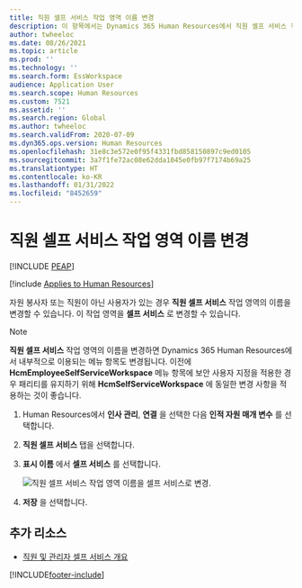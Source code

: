 ```yaml
---
title: 직원 셀프 서비스 작업 영역 이름 변경
description: 이 항목에서는 Dynamics 365 Human Resources에서 직원 셀프 서비스 작업 영역의 표시 이름을 변경하는 방법을 설명합니다.
author: twheeloc
ms.date: 08/26/2021
ms.topic: article
ms.prod: ''
ms.technology: ''
ms.search.form: EssWorkspace
audience: Application User
ms.search.scope: Human Resources
ms.custom: 7521
ms.assetid: ''
ms.search.region: Global
ms.author: twheeloc
ms.search.validFrom: 2020-07-09
ms.dyn365.ops.version: Human Resources
ms.openlocfilehash: 31e8c3e572e0f95f4331fbd858150897c9ed0105
ms.sourcegitcommit: 3a7f1fe72ac08e62dda1045e0fb97f7174b69a25
ms.translationtype: HT
ms.contentlocale: ko-KR
ms.lasthandoff: 01/31/2022
ms.locfileid: "8452659"
---
```

# <a name="change-employee-self-service-workspace-name"></a>직원 셀프 서비스 작업 영역 이름 변경


[!INCLUDE [PEAP](../includes/peap-2.md)]

[!include [Applies to Human Resources](../includes/applies-to-hr.md)]

자원 봉사자 또는 직원이 아닌 사용자가 있는 경우 **직원 셀프 서비스** 작업 영역의 이름을 변경할 수 있습니다. 이 작업 영역을 **셀프 서비스** 로 변경할 수 있습니다.

> [!NOTE]
> **직원 셀프 서비스** 작업 영역의 이름을 변경하면 Dynamics 365 Human Resources에서 내부적으로 이용되는 메뉴 항목도 변경됩니다. 이전에 **HcmEmployeeSelfServiceWorkspace** 메뉴 항목에 보안 사용자 지정을 적용한 경우 패리티를 유지하기 위해 **HcmSelfServiceWorkspace** 에 동일한 변경 사항을 적용하는 것이 좋습니다.

1. Human Resources에서 **인사 관리**, **연결** 을 선택한 다음 **인적 자원 매개 변수** 를 선택합니다.

2. **직원 셀프 서비스** 탭을 선택합니다.

3. **표시 이름** 에서 **셀프 서비스** 를 선택합니다.

   ![직원 셀프 서비스 작업 영역 이름을 셀프 서비스로 변경.](./media/hr-employee-self-service-workspace-name.png)

4. **저장** 을 선택합니다.

## <a name="additional-resources"></a>추가 리소스

- [직원 및 관리자 셀프 서비스 개요](hr-employee-manager-self-service-overview.md)


[!INCLUDE[footer-include](../includes/footer-banner.md)]
